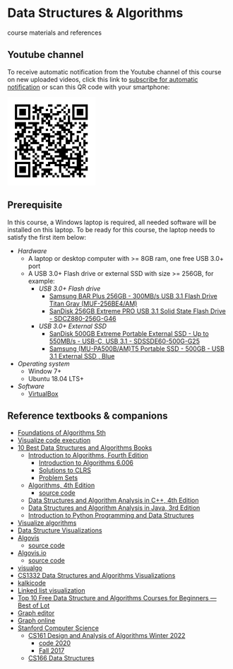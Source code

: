 # Data Structures & Algorithms
course materials and references

## Youtube channel
To receive automatic notification from the Youtube channel of this course on new uploaded videos,
click this link to [subscribe for automatic notification](https://www.youtube.com/channel/UCjIWgywyl8qMGgxdzTlI63A) or scan this QR code with your smartphone:

![subscribe for automatic notification](./qlwyQR.png)

## Prerequisite
In this course, a Windows laptop is required, all needed software will be installed on this laptop. To be ready for this course, the laptop needs to satisfy the first item below:
* _Hardware_
  * A laptop or desktop computer with >= 8GB ram, one free USB 3.0+ port
  * A USB 3.0+ Flash drive or external SSD with size >= 256GB, for example:
    * _USB 3.0+ Flash drive_
      * [Samsung BAR Plus 256GB - 300MB/s USB 3.1 Flash Drive Titan Gray (MUF-256BE4/AM)](https://www.amazon.com/Samsung-BAR-Plus-32GB-MUF-32BE4/dp/B07BPKL2D2?ref\_=fsclp\_pl\_dp\_2&th=1)
      * [SanDisk 256GB Extreme PRO USB 3.1 Solid State Flash Drive - SDCZ880-256G-G46](https://www.amazon.com/dp/B01N7QDO7M/ref=emc\_b\_5\_t)
    * _USB 3.0+  External SSD_
      * [SanDisk 500GB Extreme Portable External SSD - Up to 550MB/s - USB-C, USB 3.1 - SDSSDE60-500G-G25](https://www.amazon.com/SanDisk-500GB-Extreme-Portable-External/dp/B078SWJ3CF/ref=sr\_1\_1?dchild=1&keywords=SanDisk\+500GB\+Extreme\+Portable\+External\+SSD\+-\+Up\+to\+550MB%2Fs\+-\+USB-C%2C\+USB\+3\.1\+-\+SDSSDE60-500G-G25&qid=1588950864&s=electronics&sr=1-1)
      * [Samsung (MU-PA500B/AM)T5 Portable SSD - 500GB - USB 3.1 External SSD , Blue ](https://www.amazon.com/Samsung-T5-Portable-SSD-MU-PA500B/dp/B073GZBT36?ref\_=fsclp\_pl\_dp\_3&th=1)
* _Operating system_
  * Window 7+ 
  * Ubuntu 18.04 LTS+
* _Software_
  * [VirtualBox](https://www.virtualbox.org/)

## Reference textbooks & companions
* [Foundations of Algorithms 5th](https://www.jblearning.com/catalog/productdetails/9781284049190)
* [Visualize code execution](https://pythontutor.com/)
* [10 Best Data Structures and Algorithms Books](https://www.interviewbit.com/blog/data-structures-and-algorithms-books/)
  * [Introduction to Algorithms, Fourth Edition](https://mitpress.mit.edu/books/introduction-algorithms-fourth-edition)
    * [Introduction to Algorithms 6.006](https://github.com/MahmoudAbdelazim/MIT-Algorithms-6.006)
    * [Solutions to CLRS](https://github.com/gzc/CLRS)
    * [Problem Sets](https://github.com/avhn/MIT6006)
  * [Algorithms, 4th Edition](https://algs4.cs.princeton.edu/home/)
    * [source code](https://github.com/kevin-wayne/algs4)
  * [Data Structures and Algorithm Analysis in C++, 4th Edition](https://www.pearson.com/us/higher-education/program/Weiss-Data-Structures-and-Algorithm-Analysis-in-C-4th-Edition/PGM148299.html)
  * [Data Structures and Algorithm Analysis in Java, 3rd Edition](https://www.pearson.com/us/higher-education/program/Weiss-Data-Structures-and-Algorithm-Analysis-in-Java-3rd-Edition/PGM324443.html)
  * [Introduction to Python Programming and Data Structures](https://www.pearson.com/us/higher-education/program/Liang-Revel-for-Introduction-to-Python-Programming-and-Data-Structures-Access-Card/PGM2473207.html)
* [Visualize algorithms](https://visualgo.net/en)
* [Data Structure Visualizations](https://www.cs.usfca.edu/~galles/visualization/Algorithms.html)
* [Algovis](https://chiranjeevikarthik.me/Algovis/)
  * [source code](https://github.com/karthikchiru12/Algovis)
* [Algovis.io](https://tobinatore.github.io/algovis/index.html)
  * [source code](https://github.com/hotshot07/algovis)
* [visualgo](https://visualgo.net/en)
* [CS1332 Data Structures and Algorithms Visualizations](https://csvistool.com/)
* [kalkicode](https://kalkicode.com/)
* [Linked list visualization](https://antoniosarosi.github.io/Linked-List-Visualization/)
* [Top 10 Free Data Structure and Algorithms Courses for Beginners — Best of Lot](https://medium.com/javarevisited/top-10-free-data-structure-and-algorithms-courses-for-beginners-best-of-lot-ad807cc55f7a)
* [Graph editor](https://csacademy.com/app/graph_editor/)
* [Graph online](https://graphonline.ru/en/)
* [Stanford Computer Science](https://www.classcentral.com/list/stanford-pgqmp1a2b89)
  * [CS161 Design and Analysis of Algorithms Winter 2022](https://stanford-cs161.github.io/winter2022/schedule/)
    * [code 2020](https://github.com/suhassrivats/Stanford-Data-Structures-and-Algorithms)
    * [Fall 2017](http://web.stanford.edu/class/archive/cs/cs161/cs161.1182/index.html)
  * [CS166 Data Structures](http://web.stanford.edu/class/cs166/)